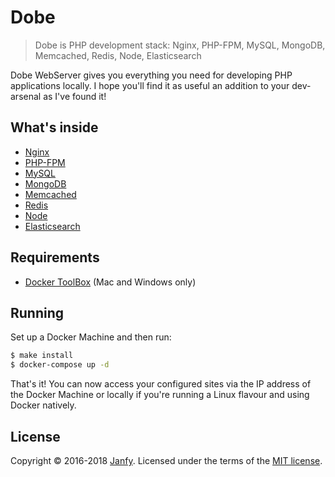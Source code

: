 # Dobe
> Dobe is PHP development stack: Nginx, PHP-FPM, MySQL, MongoDB, Memcached, Redis, Node, Elasticsearch


Dobe WebServer gives you everything you need for developing PHP applications locally. I hope you'll find it as useful an addition to your dev-arsenal as I've found it!

## What's inside

* [Nginx](http://nginx.org/)
* [PHP-FPM](http://php-fpm.org/)
* [MySQL](http://www.mysql.com/)
* [MongoDB](http://www.mongodb.org/)
* [Memcached](http://memcached.org/)
* [Redis](http://redis.io/)
* [Node](https://nodejs.org/)
* [Elasticsearch](http://www.elasticsearch.org/)

## Requirements

* [Docker ToolBox](https://www.docker.com/docker-toolbox) (Mac and Windows only)

## Running

Set up a Docker Machine and then run:

```sh
$ make install
$ docker-compose up -d
```

That's it! You can now access your configured sites via the IP address of the Docker Machine or locally if you're running a Linux flavour and using Docker natively.

## License

Copyright &copy; 2016-2018 [Janfy](http://github.com/JanfyLiu). Licensed under the terms of the [MIT license](LICENSE.md).
